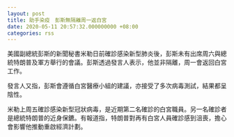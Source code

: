 ```yaml
---
layout: post
title: 助手染疫　彭斯無隔離周一返白宮
date: 2020-05-11 20:57:32.000000000 +08:00
categories: rss
---
```


美國副總統彭斯的新聞秘書米勒日前確診感染新型肺炎後，彭斯未有出席周六與總統特朗普及軍方舉行的會議。彭斯透過發言人表示，他並非隔離，周一會返回白宮工作。

發言人又指，彭斯會遵循白宮醫療小組的建議，亦接受了多次病毒測試，結果都呈陰性。

米勒上周五確診感染新型冠狀病毒，是近期第二名確診的白宮職員。另一名確診者是總統特朗普的近身保鑣。有報道指，特朗普對再有白宮人員確診感到沮喪，擔心會影響他推動重啟經濟計劃。
